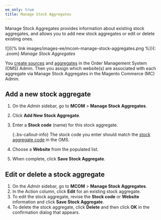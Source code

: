 ```yaml
---
ee_only: true
title: Manage Stock Aggregates
---
```


Manage Stock Aggregates provides information about existing stock aggregates, and allows you to add new stock aggregates or edit or delete existing ones.

![]({% link images/images-ee/mcom-manage-stock-aggregates.png %}){: .zoom}
_Manage Stock Aggregates_

You [create sources](https://omsdocs.magento.com/en/features-processes/stock-sourcing/inventory/#configure-sources) and [aggregates](https://omsdocs.magento.com/en/features-processes/stock-sourcing/inventory/#configure-stock-aggregates) in the Order Management System (OMS) Admin. Then you assign which website(s) are associated with each aggregate via Manage Stock Aggregates in the Magento Commerce (MC) Admin.

## Add a new stock aggregate

1. On the _Admin_ sidebar, go to **MCOM** > **Manage Stock Aggregates**.
1. Click **Add New Stock Aggregate**.
1. Enter a **Stock code** (name) for this stock aggregate.

   {:.bs-callout-info}
   The stock code you enter should match the [stock aggregate code](https://omsdocs.magento.com/en/features-processes/stock-sourcing/inventory/#configure-stock-aggregates) in the OMS.

1. Choose a **Website** from the populated list.
1. When complete, click **Save Stock Aggregate**.

## Edit or delete a stock aggregate

1. On the _Admin_ sidebar, go to **MCOM** > **Manage Stock Aggregates**.
1. In the Action column, click **Edit** for an existing stock aggregate.
1. To edit the stock aggregate, revise the **Stock code** or **Website** information and click **Save Stock Aggregate**.
1. To delete the stock aggregate, click **Delete** and then click **OK** in the confirmation dialog that appears.
